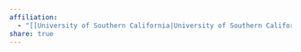 ```yaml
---
affiliation:
  - "[[University of Southern California|University of Southern California]]"
share: true
---
```

